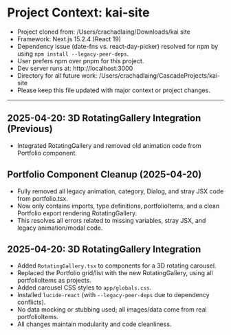 # Project Context: kai-site

- Project cloned from: /Users/crachadlaing/Downloads/kai site
- Framework: Next.js 15.2.4 (React 19)
- Dependency issue (date-fns vs. react-day-picker) resolved for npm by using `npm install --legacy-peer-deps`.
- User prefers npm over pnpm for this project.
- Dev server runs at: http://localhost:3000
- Directory for all future work: /Users/crachadlaing/CascadeProjects/kai-site
- Please keep this file updated with major context or project changes.

---

## 2025-04-20: 3D RotatingGallery Integration (Previous)
- Integrated RotatingGallery and removed old animation code from Portfolio component.

## Portfolio Component Cleanup (2025-04-20)
- Fully removed all legacy animation, category, Dialog, and stray JSX code from portfolio.tsx.
- Now only contains imports, type definitions, portfolioItems, and a clean Portfolio export rendering RotatingGallery.
- This resolves all errors related to missing variables, stray JSX, and legacy animation/modal code.

## 2025-04-20: 3D RotatingGallery Integration
- Added `RotatingGallery.tsx` to components for a 3D rotating carousel.
- Replaced the Portfolio grid/list with the new RotatingGallery, using all portfolioItems as projects.
- Added carousel CSS styles to `app/globals.css`.
- Installed `lucide-react` (with `--legacy-peer-deps` due to dependency conflicts).
- No data mocking or stubbing used; all images/data come from real portfolioItems.
- All changes maintain modularity and code cleanliness.
